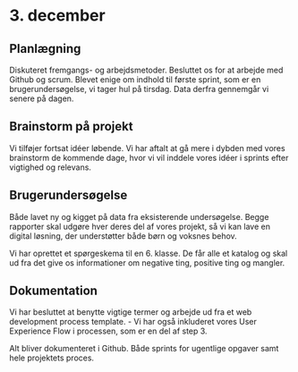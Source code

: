 # 3. december

## Planlægning
Diskuteret fremgangs- og arbejdsmetoder. Besluttet os for at arbejde med Github og scrum. Blevet enige om indhold til første sprint, som er en brugerundersøgelse, vi tager hul på tirsdag. Data derfra gennemgår vi senere på dagen.

## Brainstorm på projekt
Vi tilføjer fortsat idéer løbende. Vi har aftalt at gå mere i dybden med vores brainstorm de kommende dage, hvor vi vil inddele vores idéer i sprints efter vigtighed og relevans.

## Brugerundersøgelse
Både lavet ny og kigget på data fra eksisterende undersøgelse. Begge rapporter skal udgøre hver deres del af vores projekt, så vi kan lave en digital løsning, der understøtter både børn og voksnes behov.

Vi har oprettet et spørgeskema til en 6. klasse. De får alle et katalog og skal ud fra det give os informationer om negative ting, positive ting og mangler.

## Dokumentation
Vi har besluttet at benytte vigtige termer og arbejde ud fra et web development process template. - Vi har også inkluderet vores User Experience Flow i processen, som er en del af step 3.


Alt bliver dokumenteret i Github. Både sprints for ugentlige opgaver samt hele projektets proces.
